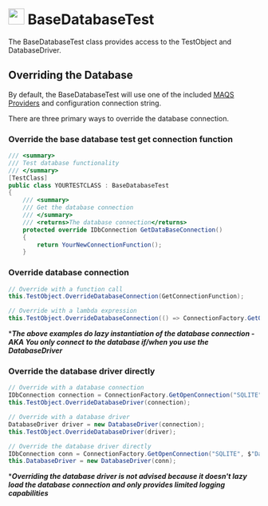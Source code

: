 # <img src="resources/maqslogo.ico" height="32" width="32"> BaseDatabaseTest
The BaseDatabaseTest class provides access to the TestObject and DatabaseDriver.


## Overriding the Database 
By default, the BaseDatabaseTest will use one of the included [MAQS Providers](MAQS_5/DatabaseProviders.md) and configuration connection string. 

There are three primary ways to override the database connection.

### Override the base database test get connection function
```csharp
/// <summary>
/// Test database functionality
/// </summary>
[TestClass]
public class YOURTESTCLASS : BaseDatabaseTest
{
    /// <summary>
    /// Get the database connection
    /// </summary>
    /// <returns>The database connection</returns>
    protected override IDbConnection GetDataBaseConnection()
    {
        return YourNewConnectionFunction();
    }
```

### Override database connection
```csharp
// Override with a function call
this.TestObject.OverrideDatabaseConnection(GetConnectionFunction);

// Override with a lambda expression
this.TestObject.OverrideDatabaseConnection(() => ConnectionFactory.GetOpenConnection("SQLITE", $"Data Source={GetDByPath()}"));
```
*_**The above examples do lazy instantiation of the database connection - AKA You only connect to the database if/when you use the DatabaseDriver**_  

### Override the database driver directly
```csharp
// Override with a database connection
IDbConnection connection = ConnectionFactory.GetOpenConnection("SQLITE", $"Data Source={GetDByPath()}");
this.TestObject.OverrideDatabaseDriver(connection);

// Override with a database driver
DatabaseDriver driver = new DatabaseDriver(connection);
this.TestObject.OverrideDatabaseDriver(driver);

// Override the database driver directly
IDbConnection conn = ConnectionFactory.GetOpenConnection("SQLITE", $"Data Source={GetDByPath()}");
this.DatabaseDriver = new DatabaseDriver(conn);
```
*_**Overriding the database driver is not advised because it doesn't lazy load the database connection and only provides limited logging capabilities**_  
